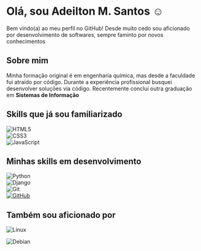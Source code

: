 # Olá, sou Adeilton M. Santos ☺️

Bem vindo(a) ao meu perfil no GitHub! Desde muito cedo sou aficionado por desenvolvimento de softwares, sempre faminto por novos conhecimentos

## Sobre mim

Minha formação original é em engenharia química, mas desde a faculdade fui atraído por código. Durante a experiência profissional busquei desenvolver soluções via código. Recentemente concluí outra graduação em **Sistemas de Informação**

## Skills que já sou familiarizado
![HTML5](https://img.shields.io/badge/HTML5-E34F26?style=for-the-badge&logo=html5&logoColor=white)<br>
![CSS3](https://img.shields.io/badge/CSS3-1572B6?style=for-the-badge&logo=css3&logoColor=white)
<br>
![JavaScript](https://img.shields.io/badge/JavaScript-F7DF1E?style=for-the-badge&logo=javascript&logoColor=black)

## Minhas skills em desenvolvimento
![Python](https://img.shields.io/badge/python-3670A0?style=for-the-badge&logo=python&logoColor=ffdd54)<br>
![Django](https://img.shields.io/badge/django-%23092E20.svg?style=for-the-badge&logo=django&logoColor=white) <br>
![Git](https://img.shields.io/badge/GIT-E44C30?style=for-the-badge&logo=git&logoColor=white) <br>
[![GitHub](https://img.shields.io/badge/GitHub-100000?style=for-the-badge&logo=github&logoColor=white)](https://github.com/adeiltonmsantos)

## Também sou aficionado por
![Linux](https://img.shields.io/badge/Linux-000?style=for-the-badge&logo=linux&logoColor=FCC624)<br>

![Debian](https://img.shields.io/badge/Debian-D70A53?style=for-the-badge&logo=debian&logoColor=white)